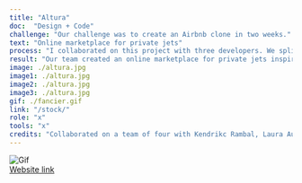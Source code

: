 ```yaml
---
title: "Altura"
doc:  "Design + Code"
challenge: "Our challenge was to create an Airbnb clone in two weeks."
text: "Online marketplace for private jets"
process: "I collaborated on this project with three developers. We split the work by user stories that we determined were the highest value to our target market. I focused on creating a dashboard of booking and user data."
result: "Our team created an online marketplace for private jets inspired by Rosalia. The apps functionality is a two-sided marketplace: both listing a plane to rent and booking a plane. Users are able to rent jets listed by other users on the app. We implemented a multisearch feature that accounts for typos and associations. We also integrated with Mapbox API to show geolocations of plane listings."
image: ./altura.jpg
image1: ./altura.jpg
image2: ./altura.jpg
image3: ./altura.jpg
gif: ./fancier.gif
link: "/stock/"
role: "x"
tools: "x"
credits: "Collaborated on a team of four with Kendrikc Rambal, Laura Aunion and Katy Link"
---
```



![Gif](altura.gif)
<br>
[Website link](https://www.alturajet.heroku.com "www.alturajet.heroku.com")
